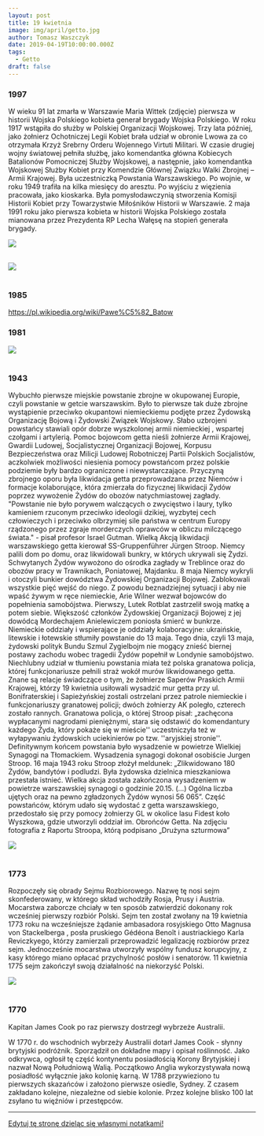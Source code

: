```yaml
---
layout: post
title: 19 kwietnia
image: img/april/getto.jpg
author: Tomasz Waszczyk
date: 2019-04-19T10:00:00.000Z
tags:
  - Getto
draft: false
---
```


### 1997

W wieku 91 lat zmarła w Warszawie Maria Wittek (zdjęcie) pierwsza w historii Wojska Polskiego kobieta generał brygady Wojska Polskiego.
W roku 1917 wstąpiła do służby w Polskiej Organizacji Wojskowej. Trzy lata później, jako żołnierz Ochotniczej Legii Kobiet brała udział w obronie Lwowa za co otrzymała Krzyż Srebrny Orderu Wojennego Virtuti Militari.
W czasie drugiej wojny światowej pełniła służbę, jako komendantka główna Kobiecych Batalionów Pomocniczej Służby Wojskowej, a następnie, jako komendantka Wojskowej Służby Kobiet przy Komendzie Głównej Związku Walki Zbrojnej – Armii Krajowej. Była uczestniczką Powstania Warszawskiego. Po wojnie, w roku 1949 trafiła na kilka miesięcy do aresztu. Po wyjściu z więzienia pracowała, jako kioskarka. Była pomysłodawczynią stworzenia Komisji Historii Kobiet przy Towarzystwie Miłośników Historii w Warszawie. 2 maja 1991 roku jako pierwsza kobieta w historii Wojska Polskiego została mianowana przez Prezydenta RP Lecha Wałęsę na stopień generała brygady.

<img src="./img/april/mariawittek.jpg"><br><br>

<img src="./img/april/israel.jpg"><br><br>

### 1985

https://pl.wikipedia.org/wiki/Pawe%C5%82_Batow

### 1981

<img src="./img/april/lem.jpeg"><br><br>

### 1943

Wybuchło pierwsze miejskie powstanie zbrojne w okupowanej Europie, czyli powstanie w getcie warszawskim. Było to pierwsze tak duże zbrojne wystąpienie przeciwko okupantowi niemieckiemu podjęte przez Żydowską Organizację Bojową i Żydowski Związek Wojskowy. Słabo uzbrojeni powstańcy stawiali opór dobrze wyszkolonej armii niemieckiej , wspartej czołgami i artylerią. Pomoc bojowcom getta nieśli żołnierze Armii Krajowej, Gwardii Ludowej, Socjalistycznej Organizacji Bojowej, Korpusu Bezpieczeństwa oraz Milicji Ludowej Robotniczej Partii Polskich Socjalistów, aczkolwiek możliwości niesienia pomocy powstańcom przez polskie podziemie były bardzo ograniczone i niewystarczające. Przyczyną zbrojnego oporu była likwidacja getta przeprowadzana przez Niemców i formacje kolaborujące, która zmierzała do fizycznej likwidacji Żydów poprzez wywożenie Żydów do obozów natychmiastowej zagłady.
"Powstanie nie było porywem walczących o zwycięstwo i laury, tylko kamieniem rzuconym przeciwko ideologii dzikiej, wyzbytej cech człowieczych i przeciwko olbrzymiej sile państwa w centrum Europy rządzonego przez zgraje morderczych oprawców w obliczu milczącego świata." - pisał profesor Israel Gutman.
Wielką Akcją likwidacji warszawskiego getta kierował SS-Gruppenführer Jürgen Stroop. Niemcy palili dom po domu, oraz likwidowali bunkry, w których ukrywali się Żydzi. Schwytanych Żydów wywożono do ośrodka zagłady w Treblince oraz do obozów pracy w Trawnikach, Poniatowej, Majdanku. 8 maja Niemcy wykryli i otoczyli bunkier dowództwa Żydowskiej Organizacji Bojowej. Zablokowali wszystkie pięć wejść do niego. Z powodu beznadziejnej sytuacji i aby nie wpaść żywym w ręce niemieckie, Arie Wilner wezwał bojowców do popełnienia samobójstwa. Pierwszy, Lutek Rotblat zastrzelił swoją matkę a potem siebie. Większość członków Żydowskiej Organizacji Bojowej z jej dowódcą Mordechajem Anielewiczem poniosła śmierć w bunkrze. Niemieckie oddziały i wspierające je oddziały kolaboracyjne: ukraińskie, litewskie i łotewskie stłumiły powstanie do 13 maja. Tego dnia, czyli 13 maja, żydowski polityk Bundu Szmul Zygielbojm nie mogący znieść biernej postawy zachodu wobec tragedii Żydów popełnił w Londynie samobójstwo.
Niechlubny udział w tłumieniu powstania miała też polska granatowa policja, której funkcjonariusze pełnili straż wokół murów likwidowanego getta. Znane są relacje świadczące o tym, że żołnierze Saperów Praskich Armii Krajowej, którzy 19 kwietnia usiłowali wysadzić mur getta przy ul. Bonifraterskiej i Sapieżyńskiej zostali ostrzelani przez patrole niemieckie i funkcjonariuszy granatowej policji; dwóch żołnierzy AK poległo, czterech zostało rannych. Granatowa policja, o której Stroop pisał: „zachęcona wypłacanymi nagrodami pieniężnymi, stara się odstawić do komendantury każdego Żyda, który pokaże się w mieście'' uczestniczyła też w wyłapywaniu żydowskich uciekinierów po tzw. ''aryjskiej stronie''. Definitywnym końcem powstania było wysadzenie w powietrze Wielkiej Synagogi na Tłomackiem. Wysadzenia synagogi dokonał osobiście Jurgen Stroop. 16 maja 1943 roku Stroop złożył meldunek: „Zlikwidowano 180 Żydów, bandytów i podludzi. Była żydowska dzielnica mieszkaniowa przestała istnieć. Wielka akcja została zakończona wysadzeniem w powietrze warszawskiej synagogi o godzinie 20.15. (...) Ogólna liczba ujętych oraz na pewno zgładzonych Żydów wynosi 56 065”.
Część powstańców, którym udało się wydostać z getta warszawskiego, przedostało się przy pomocy żołnierzy GL w okolice lasu Fidest koło Wyszkowa, gdzie utworzyli oddział im. Obrońców Getta.
Na zdjęciu fotografia z Raportu Stroopa, którą podpisano „Drużyna szturmowa”

<img src="./img/april/getto.jpg"><br><br>

### 1773

Rozpoczęły się obrady Sejmu Rozbiorowego. Nazwę tę nosi sejm skonfederowany, w którego skład wchodziły Rosja, Prusy i Austria. Mocarstwa zaborcze chciały w ten sposób zatwierdzić dokonany rok wcześniej pierwszy rozbiór Polski.
Sejm ten został zwołany na 19 kwietnia 1773 roku na wcześniejsze żądanie ambasadora rosyjskiego Otto Magnusa von
Stackelberga , posła pruskiego Gédéona
Benoît i austriackiego Karla Reviczkyego, którzy zamierzali przeprowadzić legalizację rozbiorów przez sejm. Jednocześnie mocarstwa utworzyły wspólny fundusz korupcyjny, z kasy którego miano opłacać przychylność posłów i senatorów. 11 kwietnia 1775 sejm zakończył swoją działalność na niekorzyść Polski.

<img src="./img/april/rozbior.jpg"><br><br>

### 1770

Kapitan James Cook po raz pierwszy dostrzegł wybrzeże Australii.

W 1770 r. do wschodnich wybrzeży Australii dotarł James Cook - słynny brytyjski podróżnik. Sporządził on dokładne mapy i opisał roślinność. Jako odkrywca, ogłosił tę część kontynentu posiadłością Korony Brytyjskiej i nazwał Nową Południową Walią. Początkowo Anglia wykorzystywała nową posiadłość wyłącznie jako kolonię karną. W 1788 przywieziono tu pierwszych skazańców i założono pierwsze osiedle, Sydney. Z czasem zakładano kolejne, niezależne od siebie kolonie. Przez kolejne blisko 100 lat zsyłano tu więźniów i przestępców.

---

<a href="https://github.com/TomaszWaszczyk/historia.waszczyk.com/edit/master/src/content/april-19.md" target="_blank">Edytuj tę stronę dzieląc się własnymi notatkami!</a>
